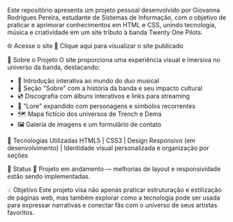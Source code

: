 Este repositório apresenta um projeto pessoal desenvolvido por Giovanna Rodrigues Pereira, estudante de Sistemas de Informação, com o objetivo de praticar e aprimorar conhecimentos em HTML e CSS, unindo tecnologia, música e criatividade em um site tributo à banda Twenty One Pilots.

🌐 Acesse o site
🔗 Clique aqui para visualizar o site publicado

💬 Sobre o Projeto
O site proporciona uma experiência visual e imersiva no universo da banda, destacando:
- 🎤 Introdução interativa ao mundo do duo musical
- 📖 Seção "Sobre" com a história da banda e seu impacto cultural
- 💿 Discografia com álbuns interativos e links para streaming
- 🧠 "Lore" expandido com personagens e símbolos recorrentes
- 🗺️ Mapa fictício dos universos de Trench e Dema
- 🖼️ Galeria de imagens e um formulário de contato

🚀 Tecnologias Utilizadas
HTML5 | CSS3 | Design Responsivo (em desenvolvimento) | Identidade visual personalizada e organização por seções

📌 Status
🔧 Projeto em andamento — melhorias de layout e responsividade estão sendo implementadas.

💡 Objetivo
Este projeto visa não apenas praticar estruturação e estilização de páginas web, mas também explorar como a tecnologia pode ser usada para expressar narrativas e conectar fãs com o universo de seus artistas favoritos.


